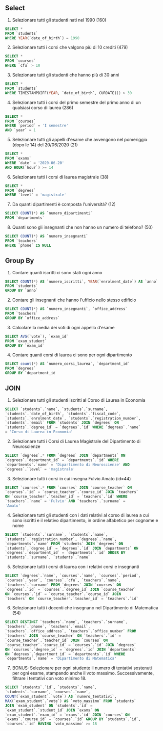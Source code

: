 ## Select

1. Selezionare tutti gli studenti nati nel 1990 (160)

```sql
SELECT *
FROM `students`
WHERE YEAR(`date_of_birth`) = 1990
```

2. Selezionare tutti i corsi che valgono più di 10 crediti (479)

```sql
SELECT *
FROM `courses`
WHERE `cfu` > 10
```

3. Selezionare tutti gli studenti che hanno più di 30 anni

```sql
SELECT *
FROM `students`
WHERE TIMESTAMPDIFF(YEAR, `date_of_birth`, CURDATE()) > 30
```

4. Selezionare tutti i corsi del primo semestre del primo anno di un qualsiasi corso di
   laurea (286)

```sql
SELECT *
FROM `courses`
WHERE `period` = 'I semestre'
AND `year` = 1
```

5. Selezionare tutti gli appelli d'esame che avvengono nel pomeriggio (dopo le 14) del
   20/06/2020 (21)

```sql
SELECT *
FROM `exams`
WHERE `date` = '2020-06-20'
AND HOUR(`hour`) >= 14
```

6. Selezionare tutti i corsi di laurea magistrale (38)

```sql
SELECT *
FROM `degrees`
WHERE `level` = 'magistrale'
```

7. Da quanti dipartimenti è composta l'università? (12)

```sql
SELECT COUNT(*) AS `numero_dipartimenti`
FROM `departments`
```

8. Quanti sono gli insegnanti che non hanno un numero di telefono? (50)

```sql
SELECT COUNT(*) AS `numero_insegnanti`
FROM `teachers`
WHERE `phone` IS NULL
```

## Group By

1. Contare quanti iscritti ci sono stati ogni anno

```sql
SELECT COUNT(*) AS `numero_iscritti`, YEAR(`enrolment_date`) AS `anno`
FROM `students`
GROUP BY `anno`
```

2. Contare gli insegnanti che hanno l'ufficio nello stesso edificio

```sql
SELECT COUNT(*) AS `numero_insegnanti`, `office_address`
FROM `teachers`
GROUP BY `office_address`
```

3. Calcolare la media dei voti di ogni appello d'esame

```sql
SELECT AVG(`vote`), `exam_id`
FROM `exam_student`
GROUP BY `exam_id`
```

4. Contare quanti corsi di laurea ci sono per ogni dipartimento

```sql
SELECT count(*) AS `numero_corsi_laurea`, `department_id`
FROM `degrees`
GROUP BY `department_id
```

## JOIN

1. Selezionare tutti gli studenti iscritti al Corso di Laurea in Economia

```sql
SELECT `students`.`name`, `students`.`surname`,
`students`.`date_of_birth`, `students`.`fiscal_code`,
`students`.`enrolment_date`, `students`.`registration_number`,
`students`.`email` FROM `students` JOIN `degrees` ON
`students`.`degree_id` = `degrees`.`id` WHERE `degrees`.`name`
= 'Corso di Laurea in Economia'
```

2. Selezionare tutti i Corsi di Laurea Magistrale del Dipartimento di
   Neuroscienze

```sql
SELECT `degrees`.* FROM `degrees` JOIN `departments` ON
`degrees`.`department_id` = `departments`.`id` WHERE
`departments`.`name` = 'Dipartimento di Neuroscienze' AND
`degrees`.`level` = 'magistrale'
```

3. Selezionare tutti i corsi in cui insegna Fulvio Amato (id=44)

```sql
SELECT `courses`.* FROM `courses` JOIN `course_teacher` ON
`courses`.`id` = `course_teacher`.`course_id` JOIN `teachers`
ON `course_teacher`.`teacher_id` = `teachers`.`id` WHERE
`teachers`.`name` = 'Fulvio' AND `teachers`.`surname` =
'Amato'
```

4. Selezionare tutti gli studenti con i dati relativi al corso di laurea a cui
   sono iscritti e il relativo dipartimento, in ordine alfabetico per cognome e
   nome

```sql
SELECT `students`.`surname`, `students`.`name`,
`students`.`registration_number`, `degrees`.`name`,
`departments`.`name` FROM `students` JOIN `degrees` ON
`students`.`degree_id` = `degrees`.`id` JOIN `departments` ON
`degrees`.`department_id` = `departments`.`id` ORDER BY
`students`.`surname`, `students`.`name`
```

5. Selezionare tutti i corsi di laurea con i relativi corsi e insegnanti

```sql
SELECT `degrees`.`name`, `courses`.`name`, `courses`.`period`,
`courses`.`year`, `courses`.`cfu`, `teachers`.`name`,
`teachers`.`surname` FROM `degrees` JOIN `courses` ON
`degrees`.`id` = `courses`.`degree_id` JOIN `course_teacher`
ON `courses`.`id` = `course_teacher`.`course_id` JOIN
`teachers` ON `course_teacher`.`teacher_id` = `teachers`.`id`
```

6. Selezionare tutti i docenti che insegnano nel Dipartimento di
   Matematica (54)

```sql
SELECT DISTINCT `teachers`.`name`, `teachers`.`surname`,
`teachers`.`phone`, `teachers`.`email`,
`teachers`.`office_address`, `teachers`.`office_number` FROM
`teachers` JOIN `course_teacher` ON `teachers`.`id` =
`course_teacher`.`teacher_id` JOIN `courses` ON
`course_teacher`.`course_id` = `courses`.`id` JOIN `degrees`
ON `courses`.`degree_id` = `degrees`.`id` JOIN `departments`
ON `degrees`.`department_id` = `departments`.`id` WHERE
`departments`.`name` = 'Dipartimento di Matematica'
```

7. BONUS: Selezionare per ogni studente il numero di tentativi sostenuti
   per ogni esame, stampando anche il voto massimo. Successivamente,
   filtrare i tentativi con voto minimo 18.

```sql
SELECT `students`.`id`, `students`.`name`,
`students`.`surname`, `courses`.`name`,
COUNT(`exam_student`.`vote`) AS `numero_tentativi`,
MAX(`exam_student`.`vote`) AS `voto_massimo` FROM `students`
JOIN `exam_student` ON `students`.`id` =
`exam_student`.`student_id` JOIN `exams` ON
`exam_student`.`exam_id` = `exams`.`id` JOIN `courses` ON
`exams`.`course_id` = `courses`.`id` GROUP BY `students`.`id`,
`courses`.`id` HAVING `voto_massimo` >= 18
```
